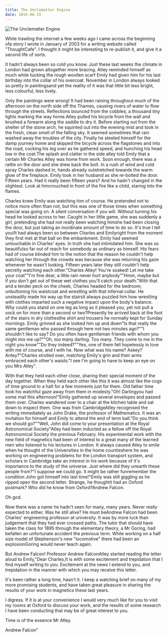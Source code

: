 ```yaml
---
title: The Unclematter Engine
date: 2015-06-15
---
```


![The Unclematter Engine](https://source.unsplash.com/y7GlIdTUOvo/1600x900)

While trawling the internet a few weeks ago I came across the beginning ofa story I wrote in January of 2003 for a writing website called "ThoughtCafe". I thought it might be interesting to re-publish it, and give it a second life of sorts.

It hadn't always been so cold you know. Just these last weeks the climate in London had grown altogether more bracing. Atley reminded himself as much while tucking the rough woollen scarf Emily had given him for his last birthday into the collar of his overcoat. November in London always looked so pretty in paintingsand yet the reality of it was that little bit less bright, less colourful, less lively.

Only the paintings were wrong! It had been raining throughout much of the afternoon on the north side off the Thames, causing rivers of water to flow through the streets. Reflections bounced from the cobbles; a thousand tiny lights marking the way home.Atley pulled his bicycle from the wall and brushed a forearm along the saddle to dry it. Before starting out from the shelter of the stone arch, he squinted out into the evening mist and took in the fresh, clean smell of the falling sky. It seemed sometimes that rain washed away the troubles of the city. Finally he steeled himself for the damp journey home and skipped the bicycle across the flagstones and into the road, cocking his leg over as he gathered speed, and hunching his head low in the coat.The splash and clatter in the side alley told Emily that a certain Mr Charles Atley was home from work. Soon enough, there was a rattle on the door and she drew back the bolt. In a rush of wind and cold spray Charles dashed in, hands already outstretched towards the warm glow of the fireplace. Emily took in her husband as she re-bolted the door. Fifteen years. Had it really been fifteen years? And he hadn't changed in the slightest. Look at himcrouched in front of the fire like a child, staring into the flames.

Charles knew Emily was watching him of course. He pretended not to notice more often than not, but this was one of those times when something special was going on. A silent conversation if you will. Without turning his head he looked across to her. Caught in her little game, she was suddenly a girl, pretending she had not really been watching himshe had been closing the door, but just taking an inordinate amount of time to do so. It's true I tell you!It had always been so between Charles and Emilyright from the moment they first met at that ball on the embankment. Emily had seemed untouchable in Charles' eyes. In truth she had intimidated him. She was so beautifulso far out of reach for somebody as ordinary as himself. His fears had of course blinded him to the notion that the reason he couldn't help watching her through the crowds was because she was returning his gaze whenever he wasn't looking. Fifteen years later they still couldn't help secretly watching each other."Charles Atley! You're soaked! Let me take your coat""I'm fine dear, a little rain never hurt anybody""Hmm, maybe but if you don't get out of these wet clothes you'll catch your death."With that and a tender peck on the cheek, Charles headed for the bedroom; unbuttoning his waistcoat and wrestling with that infernal collar. He unsteadily made his way up the stairsit always puzzled him how wrestling with clothes imparted such a negative impact upon the body's balance. Why could you stand on one leg as long as it pleased you, yet not pull a sock on for more than a second or two?Presently he arrived back at the foot of the stairs in dry clothesthe shirt and trousers he normally kept for Sunday mornings. Emily grinned as she looked him up and down"Is that really the same gentleman who passed through here not two minutes ago?""I shouldn't like to say? Do you often have gentleman friends with whom you might mix me up?""Oh, too many darling. Too many. They come to me in the night you know""Do they indeed?""Yes, one of them fell hopelessly in love with me of course, and I with he. Now what was his name? Askey? Antey?"Charles strolled over, matching Emily's grin and their arms embraced each other's waists."I see I'm going to have to keep an eye on you Mrs Atley".

With that they held each other close, sharing their special moment of the day together. When they held each other like this it was almost like the cogs of time ground to a halt for a few moments just for them. Old father time took his watchful gaze away from them in modesty."Oh! Darlingyou had some mail this afternoon!"Emily gathered up several envelopes and passed them over. Charles wandered over to a chair at the kitchen table and sat down to inspect them. One was from CambridgeAtley recognised the writing immediately as John Drake, the professor of Mathematics. It was an invitation for himself and Emily to attend the end of term ball."Do you think we should go?""Well, John did come to your presentation at the Royal Astronomical Society"Atley had been inducted as a fellow off the Royal Astronomical Society the previous February. His experimental work with the new field of magnetics had been of interest to a great many of the learned men who listened to his lectures in London. It always caused Atley to smile when he thought of the Universities in the home countieshere he was working on engineering problems for the London transport system, and scholars in Cambridge take an interest in his work because of it's importance to the study of the universe. Just where did they unearth these people from?"I suppose we could go. It might be rather funremember the condition John got himself into last time!"Emily was still giggling as he ripped open the second letter. Strange, he thoughtit had an Oxford postmark? Who did he know from Oxford?Andrew Falcon.

Oh god.

Now there was a name he hadn't seen for many, many years. Never really expected to either. Was he still alive? He must beAndrew Falcon had been Charles' engineering professor at university. It was by more luck than judgement that they had ever crossed paths. The tutor that should have taken the class for 1895 through the elementary theory, a Mr Goring, had befallen an unfortunate accident the previous term. While working on a half size model of Stephenson's new "locomotive" there had been an explosionGoring would never teach again.

But Andrew Falcon! Professor Andrew FalconAtley started reading the letter aloud to Emily,"Dear Charles,It is with some excitement and trepidation that I find myself writing to you. Excitement at the news I extend to you, and trepidation in the manner with which you may receive this letter.

It's been rather a long time, hasn't it. I keep a watching brief on many of my more promising students, and have taken great pleasure in sharing the results of your work in magnetics these last years.

I digress. If it is at your convenience I would very much like for you to visit my rooms at Oxford to discuss your work, and the results of some research I have been conducting that may be of great interest to you.

Time is of the essence Mr Atley.

Andrew Falcon"